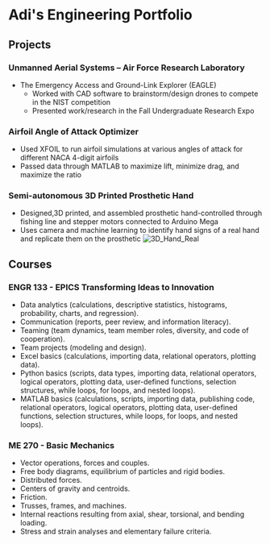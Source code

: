 # Adi's Engineering Portfolio

## Projects
### Unmanned Aerial Systems – Air Force Research Laboratory
- The Emergency Access and Ground-Link Explorer (EAGLE)
  - Worked with CAD software to brainstorm/design drones to compete in the NIST competition
  - Presented work/research in the Fall Undergraduate Research Expo 
### Airfoil Angle of Attack Optimizer
- Used XFOIL to run airfoil simulations at various angles of attack for different NACA 4-digit airfoils
- Passed data through MATLAB to maximize lift, minimize drag, and maximize the ratio
### Semi-autonomous 3D Printed Prosthetic Hand
- Designed,3D printed, and assembled prosthetic hand-controlled through fishing line and stepper
motors connected to Arduino Mega
- Uses camera and machine learning to identify hand signs of a real hand and replicate them on the
prosthetic
![3D_Hand_Real](/portfolio/assets/3d_hand_real.jpg)
## Courses
### ENGR 133 - EPICS Transforming Ideas to Innovation
- Data analytics (calculations, descriptive statistics, histograms, probability, charts, and regression).
- Communication (reports, peer review, and information literacy).
- Teaming (team dynamics, team member roles, diversity, and code of cooperation).
- Team projects (modeling and design).
- Excel basics (calculations, importing data, relational operators, plotting data).
- Python basics (scripts, data types, importing data, relational operators, logical operators, plotting data, user-defined functions, selection structures, while loops, for loops, and nested loops).
- MATLAB basics (calculations, scripts, importing data, publishing code, relational operators, logical operators, plotting data, user-defined functions, selection structures, while loops, for loops, and nested loops).

 
### ME 270 - Basic Mechanics
- Vector operations, forces and couples.
- Free body diagrams, equilibrium of particles and rigid bodies.
- Distributed forces.
- Centers of gravity and centroids.
- Friction.
- Trusses, frames, and machines.
- Internal reactions resulting from axial, shear, torsional, and bending loading.
- Stress and strain analyses and elementary failure criteria.
